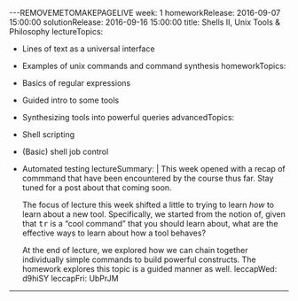 ---REMOVEMETOMAKEPAGELIVE
week: 1
homeworkRelease: 2016-09-07 15:00:00
solutionRelease: 2016-09-16 15:00:00
title: Shells II, Unix Tools & Philosophy
lectureTopics:
  - Lines of text as a universal interface
  - Examples of unix commands and command synthesis
homeworkTopics:
  - Basics of regular expressions
  - Guided intro to some tools
  - Synthesizing tools into powerful queries
advancedTopics:
  - Shell scripting
  - (Basic) shell job control
  - Automated testing
lectureSummary: |
    This week opened with a recap of commmand that have
    been encountered by the course thus far. Stay tuned for
    a post about that coming soon.

    The focus of lecture this week shifted a little to
    trying to learn <em>how</em> to learn about a new
    tool. Specifically, we started from the notion of,
    given that <tt>tr</tt> is a &ldquo;cool command&rdquo;
    that you should learn about, what are the effective ways
    to learn about how a tool behaves?

    At the end of lecture, we explored how we can chain
    together individually simple commands to build powerful
    constructs. The homework explores this topic is a guided
    manner as well.
leccapWed: d9hiSY
leccapFri: UbPrJM
---

